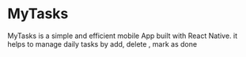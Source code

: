 # MyTasks
MyTasks is a simple and efficient mobile App built with React Native. it helps to manage daily tasks by add, delete , mark as done
